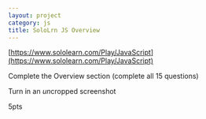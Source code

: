 ```yaml
---
layout: project
category: js
title: SoloLrn JS Overview
---
```


[https://www.sololearn.com/Play/JavaScript](https://www.sololearn.com/Play/JavaScript)

Complete the Overview section (complete all 15 questions)

Turn in an *un*cropped screenshot

5pts
